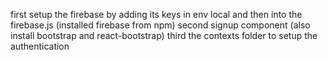 first setup the firebase by adding its keys in env local and then into the firebase.js (installed firebase from npm)
second signup component (also install bootstrap and react-bootstrap)
third the contexts folder to setup the authentication
